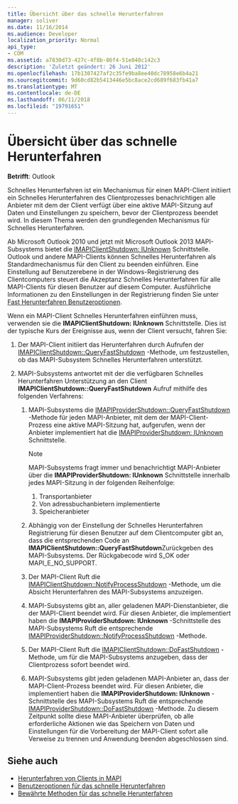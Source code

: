 ```yaml
---
title: Übersicht über das schnelle Herunterfahren
manager: soliver
ms.date: 11/16/2014
ms.audience: Developer
localization_priority: Normal
api_type:
- COM
ms.assetid: a7830d73-427c-4f8b-86f4-51e040c142c3
description: 'Zuletzt geändert: 26 Juni 2012'
ms.openlocfilehash: 17b1307427af2c35fe9ba8ee40dc78958e6b4a21
ms.sourcegitcommit: 9d60cd82b5413446e5bc8ace2cd689f683fb41a7
ms.translationtype: MT
ms.contentlocale: de-DE
ms.lasthandoff: 06/11/2018
ms.locfileid: "19791651"
---
```

# <a name="fast-shutdown-overview"></a>Übersicht über das schnelle Herunterfahren

**Betrifft**: Outlook 
  
Schnelles Herunterfahren ist ein Mechanismus für einen MAPI-Client initiiert ein Schnelles Herunterfahren des Clientprozesses benachrichtigen alle Anbieter mit dem der Client verfügt über eine aktive MAPI-Sitzung auf Daten und Einstellungen zu speichern, bevor der Clientprozess beendet wird. In diesem Thema werden den grundlegenden Mechanismus für Schnelles Herunterfahren. 

Ab Microsoft Outlook 2010 und jetzt mit Microsoft Outlook 2013 MAPI-Subsystems bietet die [IMAPIClientShutdown: IUnknown](imapiclientshutdowniunknown.md) Schnittstelle. Outlook und andere MAPI-Clients können Schnelles Herunterfahren als Standardmechanismus für den Client zu beenden einführen. Eine Einstellung auf Benutzerebene in der Windows-Registrierung des Clientcomputers steuert die Akzeptanz Schnelles Herunterfahren für alle MAPI-Clients für diesen Benutzer auf diesem Computer. Ausführliche Informationen zu den Einstellungen in der Registrierung finden Sie unter [Fast Herunterfahren Benutzeroptionen](fast-shutdown-user-options.md).
  
Wenn ein MAPI-Client Schnelles Herunterfahren einführen muss, verwenden sie die **IMAPIClientShutdown: IUnknown** Schnittstelle. Dies ist der typische Kurs der Ereignisse aus, wenn der Client versucht, fahren Sie: 
  
1. Der MAPI-Client initiiert das Herunterfahren durch Aufrufen der [IMAPIClientShutdown::QueryFastShutdown](imapiclientshutdown-queryfastshutdown.md) -Methode, um festzustellen, ob das MAPI-Subsystem Schnelles Herunterfahren unterstützt. 
    
2. MAPI-Subsystems antwortet mit der die verfügbaren Schnelles Herunterfahren Unterstützung an den Client **IMAPIClientShutdown::QueryFastShutdown** Aufruf mithilfe des folgenden Verfahrens: 
    
    1. MAPI-Subsystems die [IMAPIProviderShutdown::QueryFastShutdown](imapiprovidershutdown-queryfastshutdown.md) -Methode für jeden MAPI-Anbieter, mit dem der MAPI-Client-Prozess eine aktive MAPI-Sitzung hat, aufgerufen, wenn der Anbieter implementiert hat die [IMAPIProviderShutdown: IUnknown](imapiprovidershutdowniunknown.md) Schnittstelle. 
        
       > [!NOTE]
       >  MAPI-Subsystems fragt immer und benachrichtigt MAPI-Anbieter über die **IMAPIProviderShutdown: IUnknown** Schnittstelle innerhalb jedes MAPI-Sitzung in der folgenden Reihenfolge:
       > 1. Transportanbieter
       > 2. Von adressbuchanbietern implementierte
       > 3. Speicheranbieter 
    
    2. Abhängig von der Einstellung der Schnelles Herunterfahren Registrierung für diesen Benutzer auf dem Clientcomputer gibt an, dass die entsprechenden Code an **IMAPIClientShutdown::QueryFastShutdown**Zurückgeben des MAPI-Subsystems. Der Rückgabecode wird S_OK oder MAPI_E_NO_SUPPORT.
        
    3. Der MAPI-Client Ruft die [IMAPIClientShutdown::NotifyProcessShutdown](imapiclientshutdown-notifyprocessshutdown.md) -Methode, um die Absicht Herunterfahren des MAPI-Subsystems anzuzeigen. 
        
    4. MAPI-Subsystems gibt an, aller geladenen MAPI-Dienstanbieter, die der MAPI-Client beendet wird. Für diesen Anbieter, die implementiert haben die **IMAPIProviderShutdown: IUnknown** -Schnittstelle des MAPI-Subsystems Ruft die entsprechende [IMAPIProviderShutdown::NotifyProcessShutdown](imapiprovidershutdown-notifyprocessshutdown.md) -Methode. 
        
    5. Der MAPI-Client Ruft die [IMAPIClientShutdown::DoFastShutdown](imapiclientshutdown-dofastshutdown.md) -Methode, um für die MAPI-Subsystems anzugeben, dass der Clientprozess sofort beendet wird. 
        
    6. MAPI-Subsystems gibt jeden geladenen MAPI-Anbieter an, dass der MAPI-Client-Prozess beendet wird. Für diesen Anbieter, die implementiert haben die **IMAPIProviderShutdown: IUnknown** -Schnittstelle des MAPI-Subsystems Ruft die entsprechende [IMAPIProviderShutdown::DoFastShutdown](imapiprovidershutdown-dofastshutdown.md) -Methode. Zu diesem Zeitpunkt sollte diese MAPI-Anbieter überprüfen, ob alle erforderliche Aktionen wie das Speichern von Daten und Einstellungen für die Vorbereitung der MAPI-Client sofort alle Verweise zu trennen und Anwendung beenden abgeschlossen sind. 
    
## <a name="see-also"></a>Siehe auch

- [Herunterfahren von Clients in MAPI](client-shutdown-in-mapi.md)
- [Benutzeroptionen für das schnelle Herunterfahren](fast-shutdown-user-options.md)
- [Bewährte Methoden für das schnelle Herunterfahren](best-practices-for-fast-shutdown.md)

